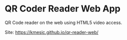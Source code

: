 # QR Coder Reader Web App
QR Code reader on the web using HTML5 video access.

Site: https://kmesic.github.io/qr-reader-web/

